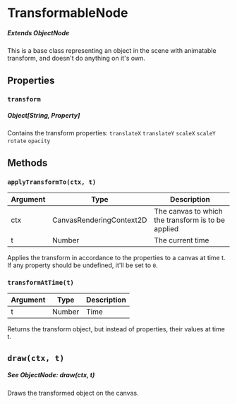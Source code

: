 # TransformableNode
##### _Extends ObjectNode_
This is a base class representing an object in the scene with animatable transform, and doesn't do anything on it's own.

## Properties
### `transform`
##### _Object[String, Property]_
Contains the transform properties:
`translateX`
`translateY`
`scaleX`
`scaleY`
`rotate`
`opacity`

## Methods
### `applyTransformTo(ctx, t)`
| Argument | Type | Description |
| -------- | ---- | ----------- |
| ctx      | CanvasRenderingContext2D | The canvas to which the transform is to be applied |
| t        | Number | The current time |

Applies the transform in accordance to the properties to a canvas at time t. If any property should be undefined, it'll be set to `0`.

### `transformAtTime(t)`
| Argument | Type | Description |
| -------- | ---- | ----------- |
| t        | Number | Time |

Returns the transform object, but instead of properties, their values at time t.

## `draw(ctx, t)`
##### _See ObjectNode: draw(ctx, t)_

Draws the transformed object on the canvas.